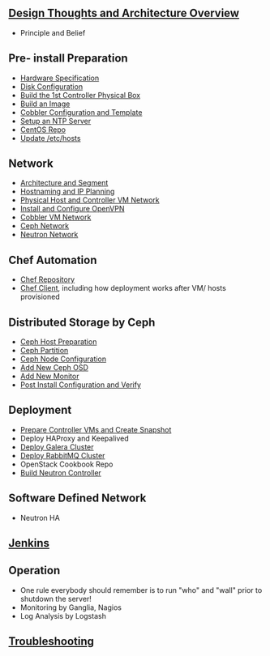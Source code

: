 ## [Design Thoughts and Architecture Overview](ArchitectureOverview.markdown)
  * Principle and Belief

## Pre- install Preparation
  * [Hardware Specification](HardwareSpec.markdown)
  * [Disk Configuration](DiskConfiguration.markdown)
  * [Build the 1st Controller Physical Box](BuildFirstBox.markdown)
  * [Build an Image](BuildAnImage.markdown)
  * [Cobbler Configuration and Template](BuildCobblerVM.markdown)
  * [Setup an NTP Server](CreateNTP.markdown)
  * [CentOS Repo](CreateCentosRepo.markdown)
  * [Update /etc/hosts](UpdateHosts.markdown)

## Network
  * [Architecture and Segment](NetworkConfiguration.markdown)
  * [Hostnaming and IP Planning](IPPlanning.markdown)
  * [Physical Host and Controller VM Network](BuildFirstBox.markdown)
  * [Install and Configure OpenVPN](InstallAndConfigureOpenvpn.markdown)
  * [Cobbler VM Network](BuildCobblerVM.markdown)
  * [Ceph Network](CephDistributedStorage.markdown)
  * [Neutron Network](BuildNeutron.markdown)

## Chef Automation
  * [Chef Repository](ChefRepo.markdown)
  * [Chef Client](ChefClient.markdown), including how deployment works after VM/ hosts provisioned

## Distributed Storage by Ceph
  * [Ceph Host Preparation](CephPrepare.markdown)
  * [Ceph Partition](CephPartition.markdown)
  * [Ceph Node Configuration](CephDistributedStorage.markdown)
  * [Add New Ceph OSD](CephAddOSD.markdown)
  * [Add New Monitor](CephAddMon.markdown)
  * [Post Install Configuration and Verify](CephPostConfiguration.markdown)

## Deployment
  * [Prepare Controller VMs and Create Snapshot](BuildControllerVM.markdown)
  * Deploy HAProxy and Keepalived
  * [Deploy Galera Cluster](DeployGalera.markdown)
  * [Deploy RabbitMQ Cluster](DeployRabbitMQCluster.markdown)
  * OpenStack Cookbook Repo
  * [Build Neutron Controller](BuildNeutron.markdown)

## Software Defined Network
  * Neutron HA

## [Jenkins](BuildJenkins.markdown)

## Operation
  * One rule everybody should remember is to run "who" and "wall" prior to shutdown the server!
  * Monitoring by Ganglia, Nagios
  * Log Analysis by Logstash

## [Troubleshooting](TroubleShooting.markdown)
